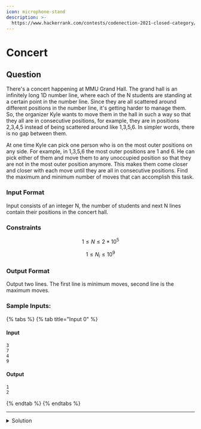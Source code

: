 ```yaml
---
icon: microphone-stand
description: >-
  https://www.hackerrank.com/contests/codenection-2021-closed-category/challenges/concert
---
```


# Concert

## Question

There's a concert happening at MMU Grand Hall. The grand hall is an infinitely long 1D number line, where each of the N students are standing at a certain point in the number line. Since they are all scattered around different positions in the number line, it's getting harder to manage them. So, the organizer Kyle wants to move them in the hall in such a way so that they all are in consecutive positions, for example, they are in positions 2,3,4,5 instead of being scattered around like 1,3,5,6. In simpler words, there is no gap between them.

At one time Kyle can pick one person who is on the most outer positions on any side. For example, in 1,3,5,6 the most outer positions are 1 and 6. He can pick either of them and move them to any unoccupied position so that they are not in the most outer position anymore. This makes them come closer and closer with each move until they are all in consecutive positions. Find the maximum and minimum number of moves that can accomplish this task.

### Input Format

Input consists of an integer N, the number of students and next N lines contain their positions in the concert hall.

### Constraints

$$
1 \le N \le 2*10^5
$$

$$
1 \le N_i \le 10^9
$$

### Output Format

Output two lines. The first line is minimum moves, second line is the maximum moves.

### Sample Inputs:

{% tabs %}
{% tab title="Input 0" %}
#### Input

```
3
7
4
9
```

#### Output

```
1
2
```
{% endtab %}
{% endtabs %}

***

<details>

<summary>Solution</summary>



</details>
